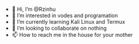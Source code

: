 - 👋 Hi, I’m @Rzinhu
- 👀 I’m interested in vodes and programation
- 🌱 I’m currently learning Kali Linux and Termux
- 💞️ I’m looking to collaborate on nothing
- 📫 How to reach me in the house for your mother

<!---
Rzinhu/Rzinhu is a ✨ special ✨ repository because its `README.md` (this file) appears on your GitHub profile.
You can click the Preview link to take a look at your changes.
--->
